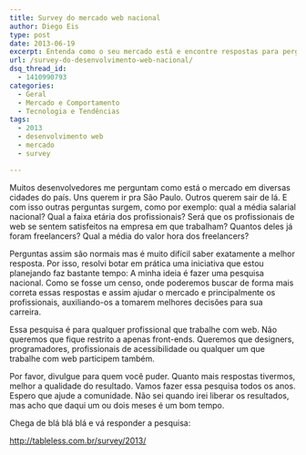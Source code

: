 ```yaml
---
title: Survey do mercado web nacional
author: Diego Eis
type: post
date: 2013-06-19
excerpt: Entenda como o seu mercado está e encontre respostas para perguntas importantes para a sua carreira.
url: /survey-do-desenvolvimento-web-nacional/
dsq_thread_id:
  - 1410990793
categories:
  - Geral
  - Mercado e Comportamento
  - Tecnologia e Tendências
tags:
  - 2013
  - desenvolvimento web
  - mercado
  - survey

---
```

Muitos desenvolvedores me perguntam como está o mercado em diversas cidades do país. Uns querem ir pra São Paulo. Outros querem sair de lá. E com isso outras perguntas surgem, como por exemplo: qual a média salarial nacional? Qual a faixa etária dos profissionais? Será que os profissionais de web se sentem satisfeitos na empresa em que trabalham? Quantos deles já foram freelancers? Qual a média do valor hora dos freelancers?

Perguntas assim são normais mas é muito difícil saber exatamente a melhor resposta. Por isso, resolvi botar em prática uma iniciativa que estou planejando faz bastante tempo: A minha ideia é fazer uma pesquisa nacional. Como se fosse um censo, onde poderemos buscar de forma mais correta essas respostas e assim ajudar o mercado e principalmente os profissionais, auxiliando-os a tomarem melhores decisões para sua carreira.

Essa pesquisa é para qualquer profissional que trabalhe com web. Não queremos que fique restrito a apenas front-ends. Queremos que designers, programadores, profissionais de acessibilidade ou qualquer um que trabalhe com web participem também.

Por favor, divulgue para quem você puder. Quanto mais respostas tivermos, melhor a qualidade do resultado. Vamos fazer essa pesquisa todos os anos. Espero que ajude a comunidade. Não sei quando irei liberar os resultados, mas acho que daqui um ou dois meses é um bom tempo.

Chega de blá blá blá e vá responder a pesquisa:
  
<http://tableless.com.br/survey/2013/>